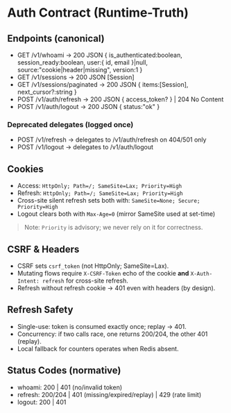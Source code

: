# Auth Contract (Runtime-Truth)

## Endpoints (canonical)
- GET /v1/whoami → 200 JSON { is_authenticated:boolean, session_ready:boolean, user:{ id, email }|null, source:"cookie|header|missing", version:1 }
- GET /v1/sessions → 200 JSON [Session]
- GET /v1/sessions/paginated → 200 JSON { items:[Session], next_cursor?:string }
- POST /v1/auth/refresh → 200 JSON { access_token? } | 204 No Content
- POST /v1/auth/logout → 200 JSON { status:"ok" }

### Deprecated delegates (logged once)
- POST /v1/refresh → delegates to /v1/auth/refresh on 404/501 only
- POST /v1/logout  → delegates to /v1/auth/logout

## Cookies
- Access: `HttpOnly; Path=/; SameSite=Lax; Priority=High`
- Refresh: `HttpOnly; Path=/; SameSite=Lax; Priority=High`
- Cross-site silent refresh sets both with: `SameSite=None; Secure; Priority=High`
- Logout clears both with `Max-Age=0` (mirror SameSite used at set-time)

> Note: `Priority` is advisory; we never rely on it for correctness.

## CSRF & Headers
- CSRF sets `csrf_token` (not HttpOnly; SameSite=Lax).
- Mutating flows require `X-CSRF-Token` echo of the cookie **and** `X-Auth-Intent: refresh` for cross-site refresh.
- Refresh without refresh cookie → 401 even with headers (by design).

## Refresh Safety
- Single-use: token is consumed exactly once; replay → 401.
- Concurrency: if two calls race, one returns 200/204, the other 401 (replay).
- Local fallback for counters operates when Redis absent.

## Status Codes (normative)
- whoami: 200 | 401 (no/invalid token)
- refresh: 200/204 | 401 (missing/expired/replay) | 429 (rate limit)
- logout: 200 | 401

